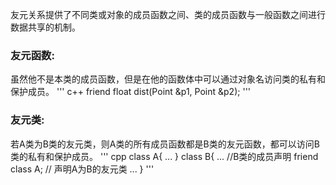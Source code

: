 友元关系提供了不同类或对象的成员函数之间、类的成员函数与一般函数之间进行数据共享的机制。

### 友元函数:
虽然他不是本类的成员函数，但是在他的函数体中可以通过对象名访问类的私有和保护成员。
''' c++
friend float dist(Point &p1, Point &p2);
'''
### 友元类:
若A类为B类的友元类，则A类的所有成员函数都是B类的友元函数，都可以访问B类的私有和保护成员。
''' cpp
class A{
	...
}
class B{
	...		//B类的成员声明
	friend class A;		// 声明A为B的友元类
	...
}
'''
